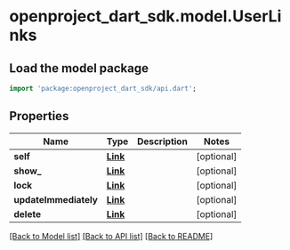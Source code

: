 # openproject_dart_sdk.model.UserLinks

## Load the model package
```dart
import 'package:openproject_dart_sdk/api.dart';
```

## Properties
Name | Type | Description | Notes
------------ | ------------- | ------------- | -------------
**self** | [**Link**](Link.md) |  | [optional] 
**show_** | [**Link**](Link.md) |  | [optional] 
**lock** | [**Link**](Link.md) |  | [optional] 
**updateImmediately** | [**Link**](Link.md) |  | [optional] 
**delete** | [**Link**](Link.md) |  | [optional] 

[[Back to Model list]](../README.md#documentation-for-models) [[Back to API list]](../README.md#documentation-for-api-endpoints) [[Back to README]](../README.md)


